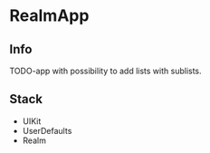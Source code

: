 # RealmApp

## Info
TODO-app with possibility to add lists with sublists.

## Stack
 - UIKit
 - UserDefaults
 - Realm
